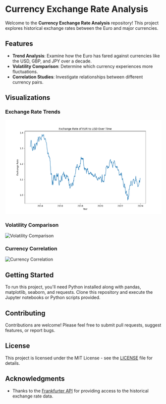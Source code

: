 # Currency Exchange Rate Analysis

Welcome to the **Currency Exchange Rate Analysis** repository! This project explores historical exchange rates between the Euro and major currencies.

## Features

- **Trend Analysis**: Examine how the Euro has fared against currencies like the USD, GBP, and JPY over a decade.
- **Volatility Comparison**: Determine which currency experiences more fluctuations.
- **Correlation Studies**: Investigate relationships between different currency pairs.

## Visualizations

### Exchange Rate Trends
![Exchange Rate Trends](https://github.com/Safowaa/Currency_Exchange_Rate_Analysis/blob/015f17cc88eefd04f7c76167adb77d3842a5e270/Project_Pictures/EUR_USD.png "EUR to USD Trend")

### Volatility Comparison
![Volatility Comparison](URL_TO_IMAGE_HERE "GBP vs JPY Volatility")

### Currency Correlation
![Currency Correlation](URL_TO_IMAGE_HERE "CAD and USD Correlation")

## Getting Started

To run this project, you'll need Python installed along with pandas, matplotlib, seaborn, and requests. Clone this repository and execute the Jupyter notebooks or Python scripts provided.

## Contributing

Contributions are welcome! Please feel free to submit pull requests, suggest features, or report bugs.

## License

This project is licensed under the MIT License - see the [LICENSE](LICENSE) file for details.

## Acknowledgments

- Thanks to the [Frankfurter API](https://www.frankfurter.app/) for providing access to the historical exchange rate data.


